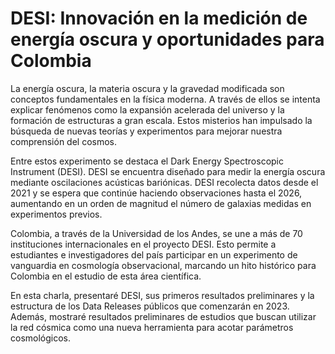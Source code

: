 # DESI: Innovación en la medición de energía oscura y oportunidades para Colombia

La energía oscura, la materia oscura y la gravedad modificada son conceptos fundamentales en la física moderna.
A través de ellos se intenta explicar fenómenos como la expansión acelerada del universo y la formación de estructuras a gran escala. 
Estos misterios han impulsado la búsqueda de nuevas teorías y experimentos para mejorar nuestra comprensión del cosmos.

Entre estos experimento se destaca el Dark Energy Spectroscopic Instrument (DESI).
DESI se encuentra diseñado para medir la energía oscura mediante oscilaciones acústicas bariónicas.
DESI recolecta datos desde el 2021 y se espera que continúe haciendo observaciones hasta el 2026, aumentando en un orden de magnitud
el número de galaxias medidas en experimentos previos.

Colombia, a través de la Universidad de los Andes, se une a más de 70 instituciones internacionales en el proyecto DESI.
Esto permite a estudiantes e investigadores del país participar en un experimento de vanguardia en cosmología observacional, 
marcando un hito histórico para Colombia en el estudio de esta área científica.

En esta charla, presentaré DESI, sus primeros resultados preliminares y la estructura de los Data Releases públicos que comenzarán en 2023. 
Además, mostraré resultados preliminares de estudios que buscan utilizar la red cósmica como una nueva herramienta para acotar parámetros cosmológicos.
